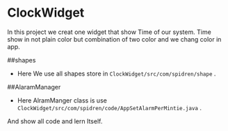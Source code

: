 ClockWidget
===========

In this project we creat one widget that show Time of our system. Time show in not plain color but combination of two color and we chang color in app.


##shapes

* Here We use all shapes store in  ```ClockWidget/src/com/spidren/shape``` .


##AlaramManager

* Here AlramManger class is use   ``` ClockWidget/src/com/spidren/code/AppSetAlarmPerMintie.java``` .


And show all code and lern Itself.
